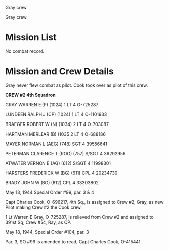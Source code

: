 





Gray crew






 




Gray crew

# Mission List

No combat record.

# Mission and Crew Details

Gray never flew combat as
pilot. Cook took over as pilot of this crew.

**CREW #2 4th
Squadron**

GRAY WARREN E (P)
(1024)
1 LT
4
O-725287

LUNDEEN RALPH J (CP)
(1024)
1 LT
4
O-1101933

BRAEGER ROBERT W (N)
(1034)
2 LT
4
O-703087

HARTMAN MERLEAR (B)
(1035
2 LT
4
O-688186

MAYER NORMAN L (AEG)
(748)
SGT
4
39556641

PETERMAN CLARENCE T (ROG)
(757)
S/SGT
4
36292956

ATWATER VERNON E (AG)
(612)
S/SGT 4
11998301

HARSTERS FREDERICK W (BG)
(611)
CPL
4
20234730

BRADY JOHN W (BG)
(612)
CPL 4
33303802

May 13, 1944 Special Order #99, par. 3 \& 4

Capt Charles Cook, O-696217, 4th Sq., is assigned
to Crew #2, Gray, as new Pilot making Crew #2 the Cook crew.

1 Lt Warren E Gray, O-725287, is relieved from Crew #2 and
assigned to 391st Sq, Crew #54, Ray, as CP.

May 18, 1944, Special Order #104, par. 3

Par. 3, SO #99 is amended to read, Capt Charles Cook, O-415441.

 




